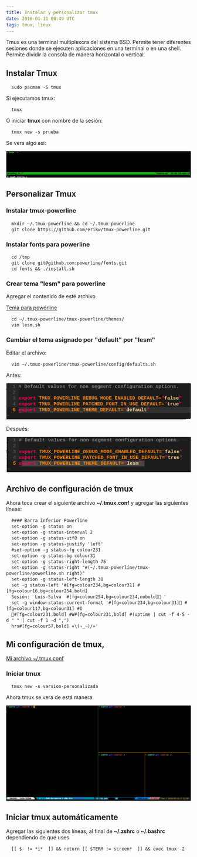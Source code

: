 ```yaml
---
title: Instalar y personalizar tmux
date: 2016-01-11 00:49 UTC
tags: tmux, linux
---
```


Tmux es una terminal multiplexora del sistema BSD. Permite tener diferentes sesiones donde se ejecuten aplicaciones en una terminal o en una shell. Permite dividir la consola de manera horizontal o vertical.

## Instalar Tmux 

```
  sudo pacman -S tmux
```

Sí ejecutamos tmux:


```
  tmux
```

O iniciar **tmux** con nombre de la sesión:

```
  tmux new -s prueba
```

Se vera algo así:

[![tmux-normal](./images/tmux/tmux-normal.png)](./images/tmux/tmux-normal.png)


## Personalizar Tmux


### Instalar tmux-powerline


```
  mkdir ~/.tmux-powerline && cd ~/.tmux-powerline
  git clone https://github.com/erikw/tmux-powerline.git
```

### Instalar fonts para powerline


```
  cd /tmp
  git clone git@github.com:powerline/fonts.git
  cd fonts && ./install.sh
```

### Crear tema "lesm" para powerline

Agregar el contenido de esté archivo

[Tema para powerline](https://gist.github.com/lesm/c12159b878c119ec7c84)

```
  cd ~/.tmux-powerline/tmux-powerline/themes/ 
  vim lesm.sh 
```


### Cambiar el tema asignado por "default" por "lesm"


Editar el archivo:

```
  vim ~/.tmux-powerline/tmux-powerline/config/defaults.sh 
```


Antes:

[![default-antes](./images/tmux/default-antes.png)](./images/tmux/default-antes.png)

Después:

[![default-despues](./images/tmux/default-despues.png)](./images/tmux/default-despues.png)


## Archivo de configuración de tmux 

Ahora toca crear el siguiente archivo **~/.tmux.conf**  y agregar las siguientes líneas:

``` 
  #### Barra inferior Powerline
  set-option -g status on
  set-option -g status-interval 2
  set-option -g status-utf8 on
  set-option -g status-justify 'left'
  #set-option -g status-fg colour231
  set-option -g status-bg colour31
  set-option -g status-right-length 75
  set-option -g status-right "#(~/.tmux-powerline/tmux-powerline/powerline.sh right)"
  set-option -g status-left-length 30
  set -g status-left '#[fg=colour234,bg=colour31] #[fg=colour16,bg=colour254,bold]  
  Sesión:  Luis-Silva  #[fg=colour254,bg=colour234,nobold] '
  set -g window-status-current-format '#[fg=colour234,bg=colour31] #[fg=colour117,bg=colour31] #I   
  #[fg=colour231,bold] #W#[fg=colour231,bold] #(uptime | cut -f 4-5 -d " " | cut -f 1 -d ",")   
  hrs#[fg=colour57,bold] «\(¬_¬)/»'
```

## Mi configuración de tmux, 

[Mi archivo ~/.tmux.conf](https://gist.github.com/lesm/55eff8569a58f7623cf2)


### Iniciar tmux 

``` 
  tmux new -s version-personalizada
```

Ahora tmux se vera de está manera:

[![tmux-personalizado](./images/tmux/tmux-personalizado.png)](./images/tmux/tmux-personalizado.png)

## Iniciar tmux automáticamente 


Agregar las siguientes dos líneas, al final de **~/.zshrc** o **~/.bashrc** dependiendo de que uses 

```
  [[ $- != *i*  ]] && return [[ $TERM != screen*  ]] && exec tmux -2
```

